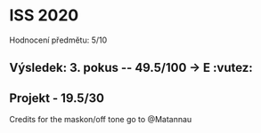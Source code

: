# ISS 2020
Hodnocení předmětu: 5/10

## Výsledek: 3. pokus -- 49.5/100 -> E :vutez:

## Projekt - 19.5/30
Credits for the maskon/off tone go to @Matannau
